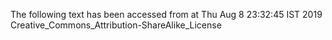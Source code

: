 The following text has been accessed from at Thu Aug 8 23:32:45 IST 2019
Creative_Commons_Attribution-ShareAlike_License
